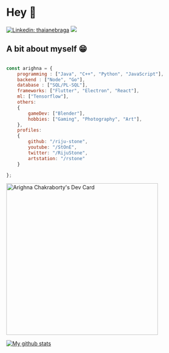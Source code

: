 # Hey :wave:

[![Linkedin: thaianebraga](https://img.shields.io/badge/-arighna-blue?style=flat-square&logo=Linkedin&logoColor=white&link=https://www.linkedin.com/in/arighna-chakraborty-509539113/)](https://www.linkedin.com/in/arighna-chakraborty-509539113/)
![](https://visitor-badge.glitch.me/badge?page_id=riju-stone.riju-stone)

## A bit about myself 😁

```javascript

const arighna = {
    programming : ["Java", "C++", "Python", "JavaScript"],
    backend : ["Node", "Go"],
    database : ["SQL/PL-SQL"],
    frameworks: ["Flutter", "Electron", "React"],
    ml: ["Tensorflow"],
    others:
    {
        gameDev: ["Blender"],
        hobbies: ["Gaming", "Photography", "Art"],
    },
    profiles:
    {
        github: "/riju-stone",
        youtube: "/StOnE",
        twitter: "/RijuStone",
        artstation: "/rstone"
    }

};
```
<div>
<a href="https://app.daily.dev/rijustone"><img src="https://api.daily.dev/devcards/b367ae5d343242a28fd8166ae7221c14.png?r=4wl" width="400" alt="Arighna Chakraborty's Dev Card"/></a>

[![My github stats](https://github-readme-stats.vercel.app/api?username=riju-stone)](https://github.com/anuraghazra/github-readme-stats)
</div>
